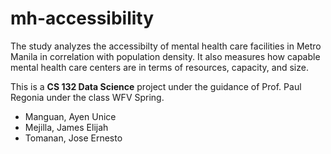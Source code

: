 # mh-accessibility

The study analyzes the accessibilty of mental health care facilities in Metro Manila in correlation with population density. It also measures how capable mental health care centers are in terms of resources, capacity, and size.

This is a **CS 132 Data Science** project under the guidance of Prof. Paul Regonia under the class WFV Spring.

- Manguan, Ayen Unice
- Mejilla, James Elijah
- Tomanan, Jose Ernesto
